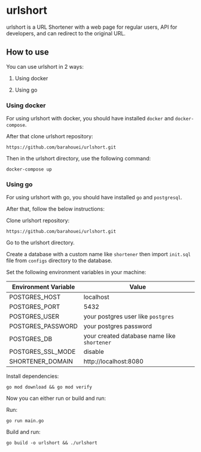 # urlshort #

urlshort is a URL Shortener with a web page for regular users, API for developers, and can redirect to the original URL.

## How to use ##

You can use urlshort in 2 ways:

1. Using docker

2. Using go

### Using docker ###

For using urlshort with docker, you should have installed `docker` and `docker-compose`.

After that clone urlshort repository:

```
https://github.com/barahouei/urlshort.git
```
 Then in the urlshort directory, use the following command:

```
docker-compose up
```

### Using go ###

For using urlshort with go, you should have installed `go` and `postgresql`.

After that, follow the below instructions:

Clone urlshort repository:

```
https://github.com/barahouei/urlshort.git
```

Go to the urlshort directory.

Create a database with a custom name like `shortener` then import `init.sql` file from `configs` directory to the database.

Set the following environment variables in your machine:

Environment Variable | Value
---------------------|------------
POSTGRES_HOST        | localhost
POSTGRES_PORT        | 5432
POSTGRES_USER        | your postgres user like `postgres`
POSTGRES_PASSWORD    | your postgres password
POSTGRES_DB          | your created database name like `shortener`
POSTGRES_SSL_MODE    | disable
SHORTENER_DOMAIN     | http://localhost:8080

Install dependencies:

```
go mod download && go mod verify
```

Now you can either run or build and run:

Run:

```
go run main.go
```

Build and run:

```
go build -o urlshort && ./urlshort
```